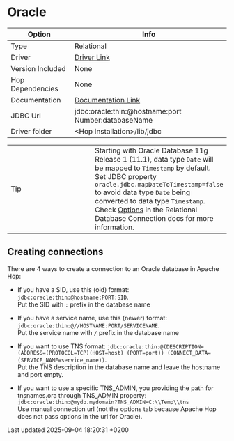 <div id="header">

# Oracle

</div>

<div id="content">

<div id="preamble">

<div class="sectionbody">

| Option           | Info                                                                                   |
| ---------------- | -------------------------------------------------------------------------------------- |
| Type             | Relational                                                                             |
| Driver           | [Driver Link](https://www.oracle.com/database/technologies/appdev/jdbc-downloads.html) |
| Version Included | None                                                                                   |
| Hop Dependencies | None                                                                                   |
| Documentation    | [Documentation Link](https://docs.oracle.com/cd/E11882_01/java.112/e16548/toc.htm)     |
| JDBC Url         | jdbc:oracle:thin:@hostname:port Number:databaseName                                    |
| Driver folder    | \<Hop Installation\>/lib/jdbc                                                          |

<div class="admonitionblock tip">

<table>
<colgroup>
<col style="width: 50%" />
<col style="width: 50%" />
</colgroup>
<tbody>
<tr class="odd">
<td><div class="title">
Tip
</div></td>
<td>Starting with Oracle Database 11g Release 1 (11.1), data type <code>Date</code> will be mapped to <code>Timestamp</code> by default. Set JDBC property <code>oracle.jdbc.mapDateToTimestamp=false</code> to avoid data type <code>Date</code> being converted to data type <code>Timestamp</code>.<br />
Check <a href="database/databases.HwLERk9IMJ#_options">Options</a> in the Relational Database Connection docs for more information.</td>
</tr>
</tbody>
</table>

</div>

</div>

</div>

<div class="sect1">

## Creating connections

<div class="sectionbody">

<div class="paragraph">

There are 4 ways to create a connection to an Oracle database in Apache Hop:

</div>

<div class="ulist">

  - If you have a SID, use this (old) format: `jdbc:oracle:thin:@hostname:PORT:SID`.  
    Put the SID with `:` prefix in the database name

  - If you have a service name, use this (newer) format: `jdbc:oracle:thin:@//HOSTNAME:PORT/SERVICENAME`.  
    Put the service name with `/` prefix in the database name

  - If you want to use TNS format: `jdbc:oracle:thin:@(DESCRIPTION=(ADDRESS=(PROTOCOL=TCP)(HOST=host) (PORT=port)) (CONNECT_DATA=(SERVICE_NAME=service_name))`.  
    Put the TNS description in the database name and leave the hostname and port empty.

  - If you want to use a specific TNS\_ADMIN, you providing the path for tnsnames.ora through TNS\_ADMIN property: `jdbc:oracle:thin:@mydb.mydomain?TNS_ADMIN=C:\\Temp\\tns`  
    Use manual connection url (not the options tab because Apache Hop does not pass options in the url for Oracle).

</div>

</div>

</div>

</div>

<div id="footer">

<div id="footer-text">

Last updated 2025-09-04 18:20:31 +0200

</div>

</div>
